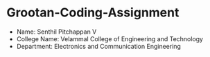 # Grootan-Coding-Assignment

- Name: Senthil Pitchappan V
- College Name: Velammal College of Engineering and Technology
- Department: Electronics and Communication Engineering


